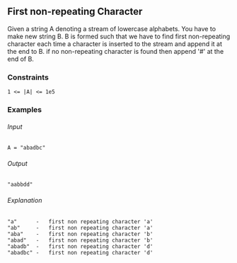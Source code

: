 ## First non-repeating Character
Given a string A denoting a stream of lowercase alphabets.
You have to make new string B. B is formed such that we have to find first non-repeating character each time a character is inserted to the stream and append it at the end to B. if no non-repeating character is found then append '#' at the end of B.

### Constraints
```
1 <= |A| <= 1e5
```

### Examples
###### Input 
```
A = "abadbc"
```
###### Output
```
"aabbdd"
```
###### Explanation
```
"a"      -   first non repeating character 'a'
"ab"     -   first non repeating character 'a'
"aba"    -   first non repeating character 'b'
"abad"   -   first non repeating character 'b'
"abadb"  -   first non repeating character 'd'
"abadbc" -   first non repeating character 'd'
```